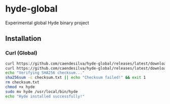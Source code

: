 # hyde-global

Experimental global Hyde binary project

## Installation

### Curl (Global)

```bash
curl https://github.com/caendesilva/hyde-global/releases/latest/download/hyde -Lo hyde
curl https://github.com/caendesilva/hyde-global/releases/latest/download/checksum.txt -Lo checksum.txt
echo "Verifying SHA256 checksum..."
sha256sum -c checksum.txt || echo "Checksum failed!" && exit 1
rm checksum.txt
chmod +x hyde
sudo mv hyde /usr/local/bin/hyde
echo "Hyde installed successfully!"
```

